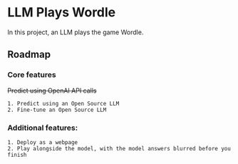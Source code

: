 # LLM Plays Wordle
In this project, an LLM plays the game Wordle.

## Roadmap

### Core features
~~Predict using OpenAI API calls~~

    1. Predict using an Open Source LLM
    2. Fine-tune an Open Source LLM

### Additional features:
    1. Deploy as a webpage
    2. Play alongside the model, with the model answers blurred before you finish